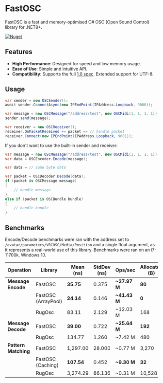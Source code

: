 # FastOSC

FastOSC is a fast and memory-optimised C# OSC (Open Sound Control) library for .NET8+.

[![Nuget](https://img.shields.io/nuget/v/VolcanicArts.FastOSC)](https://www.nuget.org/packages/VolcanicArts.FastOSC/)

## Features

- **High Performance**: Designed for speed and low memory usage.
- **Ease of Use**: Simple and intuitive API.
- **Compatibility**: Supports the full [1.0 spec](https://opensoundcontrol.stanford.edu/spec-1_0.html). Extended support for UTF-8.

## Usage

```csharp
var sender = new OSCSender();
await sender.ConnectAsync(new IPEndPoint(IPAddress.Loopback, 9000));

var message = new OSCMessage("/address/test", new OSCMidi(1, 1, 1, 1));
sender.send(message);
```

```csharp
var receiver = new OSCReceiver();
receiver.OnPacketReceived += packet => // handle packet
receiver.Connect(new IPEndPoint(IPAddress.Loopback, 9001));
```

If you don't want to use the built-in sender and receiver:
```csharp
var message = new OSCMessage("/address/test", new OSCMidi(1, 1, 1, 1));
var data = OSCEncoder.Encode(message);
```

```csharp
var data = // some byte data

var packet = OSCDecoder.Decode(data);
if (packet is OSCMessage message)
{
    // handle message
}
else if (packet is OSCBundle bundle)
{
    // handle bundle
}
```

## Benchmarks
Encode/Decode benchmarks were ran with the address set to `/avatar/parameters/VRCOSC/Media/Position` and a single float argument, as it represents a real-world use of this library.
Benchmarks were ran on an i7-11700k, Windows 10.

| Operation            | Library             | Mean (ns)  | StdDev (ns) | Ops/sec      | Allocated (B) | Gen0   | Gen1   |
|----------------------|---------------------|------------|-------------|--------------|---------------| ------ | ------ |
| **Message Encode**   | FastOSC             | **35.75**  | 0.375       | **~27.97 M** | **80**        | 0.0095 | -      |
|                      | FastOSC (ArrayPool) | **24.14**  | 0.146       | **~41.43 M** | **0**         | -      | -      |
|                      | RugOsc              | 83.11      | 2.129       | ~12.03 M     | 168           | 0.0200 | -      |
| **Message Decode**   | FastOSC             | **39.00**  | 0.722       | **~25.64 M** | **192**       | 0.0229 | -      |
|                      | RugOsc              | 134.77     | 1.260       | ~7.42 M      | 480           | 0.0572 | -      |
| **Pattern Matching** | FastOSC             | 1,297.00   | 28.000      | ~0.77 M      | 3,270         | 0.3986 | 0.0019 |
|                      | FastOSC (Caching)   | **107.54** | 0.452       | **~9.30 M**  | **32**        | 0.0038 | -      |
|                      | RugOsc              | 3,274.29   | 86.136      | ~0.31 M      | 10,528        | 1.2550 | 0.0381 |